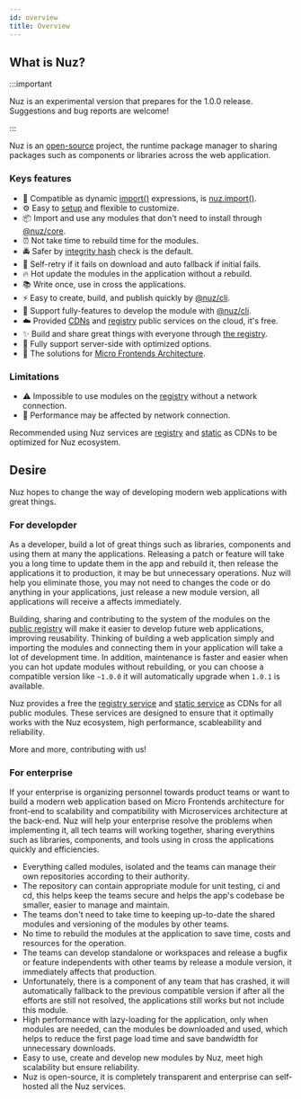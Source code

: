 ```yaml
---
id: overview
title: Overview
---
```


## What is Nuz?

:::important

Nuz is an experimental version that prepares for the 1.0.0 release. Suggestions and bug reports are welcome!

:::

Nuz is an [open-source](https://github.com/nuz-app/nuz) project, the runtime package manager to sharing packages such as components or libraries across the web application.

### Keys features

- 🧩 Compatible as dynamic [import()](https://developer.mozilla.org/en-US/docs/Web/JavaScript/Reference/Statements/import#Dynamic_Imports) expressions, is [nuz.import()](getting-started#usage).
- ⚙️ Easy to [setup](getting-started#installation) and flexible to customize.
- 📦 Import and use any modules that don't need to install through [@nuz/core](../reference/core).
- ⏰ Not take time to rebuild time for the modules.
- 🚔 Safer by [integrity hash](https://developer.mozilla.org/en-US/docs/Web/Security/Subresource_Integrity) check is the default.
- 🚨 Self-retry if it fails on download and auto fallback if initial fails.
- 🔥 Hot update the modules in the application without a rebuild.
- 📚 Write once, use in cross the applications.
- ⚡️ Easy to create, build, and publish quickly by [@nuz/cli](../reference/cli).
- 💼 Support fully-features to develop the module with [@nuz/cli](../reference/cli).
- ☁️ Provided [CDNs](../services/nuz-static) and [registry](../services/nuz-registry) public services on the cloud, it's free.
- ✨ Build and share great things with everyone through [the registry](../services/nuz-registry).
- 🎯 Fully support server-side with optimized options.
- 💯 The solutions for [Micro Frontends Architecture](../guides/micro-frontends-architecture).

### Limitations

- ⚠️ Impossible to use modules on the [registry](../reference/registry) without a network connection.
- 🤔 Performance may be affected by network connection.

Recommended using Nuz services are [registry](../services/nuz-registry) and [static](../services/nuz-static) as CDNs to be optimized for Nuz ecosystem.

## Desire

Nuz hopes to change the way of developing modern web applications with great things.

### For developder

As a developer, build a lot of great things such as libraries, components and using them at many the applications. Releasing a patch or feature will take you a long time to update them in the app and rebuild it, then release the applications it to production, it may be but unnecessary operations. Nuz will help you eliminate those, you may not need to changes the code or do anything in your applications, just release a new module version, all applications will receive a affects immediately.

Building, sharing and contributing to the system of the modules on the [public registry](../services/nuz-registry) will make it easier to develop future web applications, improving reusability. Thinking of building a web application simply and importing the modules and connecting them in your application will take a lot of development time. In addition, maintenance is faster and easier when you can hot update modules without rebuilding, or you can choose a compatible version like `~1.0.0` it will automatically upgrade when `1.0.1` is available.

Nuz provides a free the [registry service](../services/nuz-registry) and [static service](../services/nuz-static) as CDNs for all public modules. These services are designed to ensure that it optimally works with the Nuz ecosystem, high performance, scableability and reliability.

More and more, contributing with us!

### For enterprise

If your enterprise is organizing personnel towards product teams or want to build a modern web application based on Micro Frontends architecture for front-end to scalability and compatibility with Microservices architecture at the back-end. Nuz will help your enterprise resolve the problems when implementing it, all tech teams will working together, sharing everythins such as libraries, components, and tools using in cross the applications quickly and efficiencies.

- Everything called modules, isolated and the teams can manage their own repositories according to their authority.
- The repository can contain appropriate module for unit testing, ci and cd, this helps keep the teams secure and helps the app's codebase be smaller, easier to manage and maintain.
- The teams don't need to take time to keeping up-to-date the shared modules and versioning of the modules by other teams.
- No time to rebuild the modules at the application to save time, costs and resources for the operation.
- The teams can develop standalone or workspaces and release a bugfix or feature independents with other teams by release a module version, it immediately affects that production.
- Unfortunately, there is a component of any team that has crashed, it will automatically fallback to the previous compatible version if after all the efforts are still not resolved, the applications still works but not include this module.
- High performance with lazy-loading for the application, only when modules are needed, can the modules be downloaded and used, which helps to reduce the first page load time and save bandwidth for unnecessary downloads.
- Easy to use, create and develop new modules by Nuz, meet high scalability but ensure reliability.
- Nuz is open-source, it is completely transparent and enterprise can self-hosted all the Nuz services.
